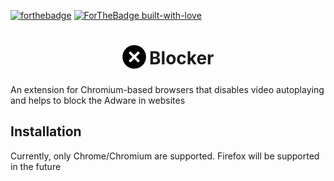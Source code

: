 [![forthebadge](https://forthebadge.com/images/badges/made-with-javascript.svg)](https://www.iamayan.me)
[![ForTheBadge built-with-love](http://ForTheBadge.com/images/badges/built-with-love.svg)](https://www.iamayan.me)

<h1 align="center">
    <sub>
        <img
            src="https://raw.githubusercontent.com/ayanbag/Blocker/master/Images/iconfinder_close_981077.png"
            width="38"
            height="38">
        </img>
    </sub>
    Blocker
</h1>

An extension for Chromium-based browsers that disables video autoplaying and helps to block the Adware in websites

## Installation

Currently, only Chrome/Chromium are supported. Firefox will be supported in the future

